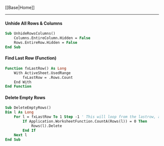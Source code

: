 [[Base|Home]]

---
#### Unhide All Rows & Columns
```vb
Sub UnhideRowsColumns()
    Columns.EntireColumn.Hidden = False
    Rows.EntireRow.Hidden = False
End Sub
```
#### Find Last Row (Function)
```vb
Function fxLastRow() As Long
    With ActiveSheet.UsedRange
        fxLastRow = .Rows.Count
    End With
End Function
```
#### Delete Empty Rows
```vb
Sub DeleteEmptyRows()
Dim l As Long
    For l = fxLastRow To 1 Step -1 ' This will loop from the lastrow, and up.
        If Application.WorksheetFunction.CountA(Rows(l)) = 0 Then
            Rows(l).Delete
        End If
    Next l
End Sub
```
